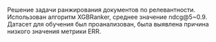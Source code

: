 Решение задачи ранжирования документов по релевантности. 
Использован алгоритм XGBRanker, среднее значение ndcg@5~0.9. 
Датасет для обучения был проанализован, была выявлена причина низкого значения метрики ERR.
